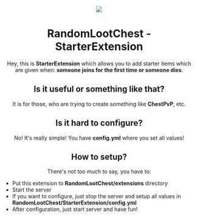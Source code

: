 <p align="center">
  <img src="https://i.imgur.com/bhYG0xn.png"/>
</p>

<h1 align="center">RandomLootChest - StarterExtension</h1>

<p align="center">Hey, this is <b>StarterExtension</b> which allows you to add starter items which are given when: <b>someone joins for the first time or someone dies</b>.</p>

<h2 align="center">Is it useful or something like that?</h2>
<p align="center">It is for those, who are trying to create something like <b>ChestPvP</b>, etc.</p>

<h2 align="center">Is it hard to configure?</h2> 
<p align="center">No! It's really simple! You have <b>config.yml</b> where you set all values!</p>

<h2 align="center">How to setup?</h2>
<p align="center">There's not too much to say, you have to:
<ul><li>Put this extension to <b>RandomLootChest/extensions</b> directory</li>
  <li>Start the server</li>
  <li>If you want to configure, just stop the server and setup all values in <b>RandomLootChest/StarterExtension/config.yml</b></li>
  <li>After configuration, just start server and have fun!</li></p>
